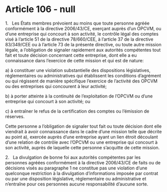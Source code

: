 # Article 106 - null


1.   Les États membres prévoient au moins que toute personne agréée conformément à la directive 2006/43/CE, exerçant auprès d’un OPCVM, ou d’une entreprise qui concourt à son activité, le contrôle légal des comptes visé à l’article 51 de la directive 78/660/CEE, à l’article 37 de la directive 83/349/CEE ou à l’article 73 de la présente directive, ou toute autre mission légale, a l’obligation de signaler rapidement aux autorités compétentes tout fait et toute décision concernant cette entreprise, dont elle a eu connaissance dans l’exercice de cette mission et qui est de nature:

a) à constituer une violation substantielle des dispositions législatives, réglementaires ou administratives qui établissent les conditions d’agrément ou qui régissent de manière spécifique l’exercice de l’activité des OPCVM ou des entreprises qui concourent à leur activité;

b) à porter atteinte à la continuité de l’exploitation de l’OPCVM ou d’une entreprise qui concourt à son activité; ou

c) à entraîner le refus de la certification des comptes ou l’émission de réserves.

Cette personne a l’obligation de signaler tout fait ou toute décision dont elle viendrait à avoir connaissance dans le cadre d’une mission telle que décrite au point a), exercée auprès d’une entreprise ayant un lien étroit découlant d’une relation de contrôle avec l’OPCVM ou une entreprise qui concourt à son activité, auprès de laquelle cette personne s’acquitte de cette mission.

2.   La divulgation de bonne foi aux autorités compétentes par les personnes agréées conformément à la directive 2006/43/CE de faits ou de décisions visés au paragraphe 1 ne constitue pas une violation d’une quelconque restriction à la divulgation d’informations imposée par contrat ou par une disposition législative, réglementaire ou administrative et n’entraîne pour ces personnes aucune responsabilité d’aucune sorte.
